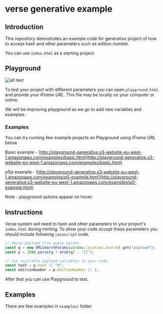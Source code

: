 # verse generative example

## Introduction

This repository demostrates an example code for generative project of how to access hash and other parameters such as edition number.

You can use `index.html` as a starting project.

## Playground

![alt text](docs/assets/playground-demo.gif "Title")

To test your project with different parameters you can open `playground.html` and provide your _IFrame URL_. This file may be locally on your computer or online.

We will be improving playground as we go to add new variables and examples.

### Examples

You can try running few example projects on Playground using _IFrame URL_ below

Basic example - [http://playground-generative.s3-website-eu-west-1.amazonaws.com/examples/basic.html](http://playground-generative.s3-website-eu-west-1.amazonaws.com/examples/basic.html)

p5js example - [http://playground-generative.s3-website-eu-west-1.amazonaws.com/examples/p5-example.html](http://playground-generative.s3-website-eu-west-1.amazonaws.com/examples/p5-example.html)

Note - playground options appear on hover.

## Instructions

Verse system will need to hash and other parameters to your project's  
`index.html` during minting. To allow your code accept these parameters you should include following `javascript` code.

```js
// Parse payload from query params
const q = new URLSearchParams(window.location.search).get("payload");
const p = JSON.parse(q ? atob(q) : "{}");

// Use available payload variables in your code
const hash = p.hash || "0";
const editionNumber = p.editionNumber || 1;
```

After that you can use Playground to test.

## Examples

There are few examples in `examples/` folder
